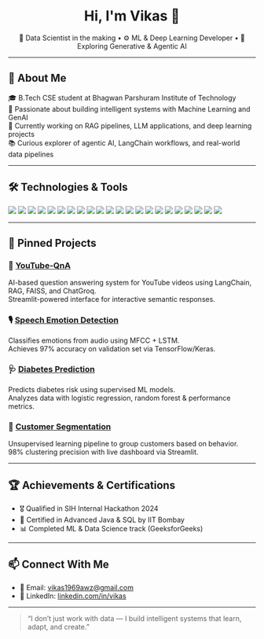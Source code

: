 <h1 align="center">Hi, I'm Vikas 👋</h1>
<p align="center">
  🧠 Data Scientist in the making • ⚙️ ML & Deep Learning Developer • 🤖 Exploring Generative & Agentic AI
</p>

---

## 🚀 About Me

🎓 B.Tech CSE student at Bhagwan Parshuram Institute of Technology   
🔬 Passionate about building intelligent systems with Machine Learning and GenAI  
🧪 Currently working on RAG pipelines, LLM applications, and deep learning projects  
📚 Curious explorer of agentic AI, LangChain workflows, and real-world data pipelines  

---

## 🛠️ Technologies & Tools

<p> <!-- Languages --> <img src="https://img.shields.io/badge/Java-ED8B00?style=for-the-badge&logo=java&logoColor=white"/> <img src="https://img.shields.io/badge/Python-3776AB?style=for-the-badge&logo=python&logoColor=white"/> <img src="https://img.shields.io/badge/C/C++-00599C?style=for-the-badge&logo=c&logoColor=white"/> <img src="https://img.shields.io/badge/SQL-003B57?style=for-the-badge&logo=mysql&logoColor=white"/> <img src="https://img.shields.io/badge/JavaScript-F7DF1E?style=for-the-badge&logo=javascript&logoColor=black"/> <img src="https://img.shields.io/badge/HTML/CSS-E34F26?style=for-the-badge&logo=html5&logoColor=white"/>

<!-- AI / Data Science Skills --> <img src="https://img.shields.io/badge/Machine%20Learning-blue?style=for-the-badge"/> <img src="https://img.shields.io/badge/Deep%20Learning-orange?style=for-the-badge"/> <img src="https://img.shields.io/badge/NLP-green?style=for-the-badge"/> <img src="https://img.shields.io/badge/Data%20Analysis-teal?style=for-the-badge"/> <img src="https://img.shields.io/badge/Artificial%20Intelligence-red?style=for-the-badge"/>

<!-- Frameworks --> <img src="https://img.shields.io/badge/TensorFlow-FF6F00?style=for-the-badge&logo=tensorflow&logoColor=white"/> <img src="https://img.shields.io/badge/Scikit--learn-F7931E?style=for-the-badge&logo=scikit-learn&logoColor=white"/> <img src="https://img.shields.io/badge/OpenCV-5C3EE8?style=for-the-badge&logo=opencv&logoColor=white"/> <img src="https://img.shields.io/badge/LangChain-000000?style=for-the-badge"/>

<!-- Developer Tools --> <img src="https://img.shields.io/badge/VS%20Code-007ACC?style=for-the-badge&logo=visual-studio-code&logoColor=white"/> <img src="https://img.shields.io/badge/Jupyter-FA0F00?style=for-the-badge&logo=jupyter&logoColor=white"/> <img src="https://img.shields.io/badge/IntelliJ-000000?style=for-the-badge&logo=intellij-idea&logoColor=white"/>

<!-- Libraries --> <img src="https://img.shields.io/badge/Pandas-150458?style=for-the-badge&logo=pandas&logoColor=white"/> <img src="https://img.shields.io/badge/Numpy-013243?style=for-the-badge&logo=numpy&logoColor=white"/> <img src="https://img.shields.io/badge/Matplotlib-11557C?style=for-the-badge&logo=matplotlib&logoColor=white"/> <img src="https://img.shields.io/badge/Seaborn-2D3E50?style=for-the-badge"/> </p>

---

## 📌 Pinned Projects

### 🎥 [YouTube-QnA](https://github.com/vikas15cdr/youtube-qna)
AI-based question answering system for YouTube videos using LangChain, RAG, FAISS, and ChatGroq.  
Streamlit-powered interface for interactive semantic responses.

### 🎙️ [Speech Emotion Detection](https://github.com/vikas15cdr/speech-emotion-detector)
Classifies emotions from audio using MFCC + LSTM.  
Achieves 97% accuracy on validation set via TensorFlow/Keras.

### 🩺 [Diabetes Prediction](https://github.com/vikas15cdr/diabetes-prediction)
Predicts diabetes risk using supervised ML models.  
Analyzes data with logistic regression, random forest & performance metrics.

### 🧠 [Customer Segmentation](https://github.com/vikas15cdr/customer-segmentation)
Unsupervised learning pipeline to group customers based on behavior.  
98% clustering precision with live dashboard via Streamlit.

---

## 🏆 Achievements & Certifications

- 🎖️ Qualified in SIH Internal Hackathon 2024  
- 🧪 Certified in Advanced Java & SQL by IIT Bombay   
- 📊 Completed ML & Data Science track (GeeksforGeeks)

---

## 📫 Connect With Me

- 📧 Email: [vikas1969awz@gmail.com](mailto:vikas1969awz@gmail.com)  
- 💼 LinkedIn: [linkedin.com/in/vikas](https://www.linkedin.com/in/vikas-44b045273/)  

---

> “I don’t just work with data — I build intelligent systems that learn, adapt, and create.”

